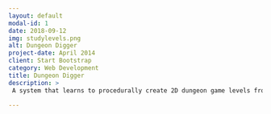 ```yaml
---
layout: default
modal-id: 1
date: 2018-09-12
img: studylevels.png
alt: Dungeon Digger
project-date: April 2014
client: Start Bootstrap
category: Web Development
title: Dungeon Digger
description: >
 A system that learns to procedurally create 2D dungeon game levels from human demonstrations. Check out the <a href="https://github.com/DungeonDigger">source code</a> and the paper - <em>Dungeon Digger: Apprenticeship Learning for Procedural Dungeon Building Agents</em>, published in the Proceedings of the 2018 Annual Symposium on Computer-Human Interaction in Play. [<a href="docs/dungeon-digger-apprenticeship.pdf">preprint</a>] [<a href="https://dl.acm.org/citation.cfm?id=3271539">ACM Link</a>]

---
```

